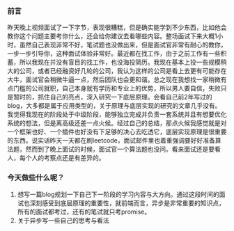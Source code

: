 ### 前言  
昨天晚上视频面试了一下字节，表现很糟糕，但是确实能学到不少东西，比如他会教你这个问题主要考你什么，还会给你建议去看哪些内容。整场面试下来大概1小时，虽然自己表现非常不好，笔试题也没做出来，但是面试官非常有耐心的教你，一步一步引导你，这种面试体验非常好。最近都在找工作，由于之前工作有一些积蓄，所以我现在并没有盲目的找工作，也没海投简历。我现在基本上投一些规模稍大的公司，或者已经融资好几轮的公司，我认为这样的公司是看上去更有可能存在大牛，面试官会稍微牛逼一点，然后团队也会更和谐。总之现在我想找一家稍微有点门槛的公司就职，自己本身就有学历和专业上的优势，所以男人要自信，失败只是暂时的，抓住自己的亮点，深入研究一下底层原理。会看自己前2年写过的blog，大多都是属于应用类型的，关于原理与底层实现的研究的文章几乎没有。我觉得我现在的阶段处于中级阶段，能够独立完成并负责一套系统并且有想要优化系统的想法，但是离高级还差一点火候。经过自己的总结，那点火候我感觉就是对一个框架也好、一个插件也好没有下足够的决心去吃透它，底层实现原理是很重要的东西。说实话昨天一天都在刷leetcode，面试邮件里也着重强调要好好准备算法题，然而到了晚上面试的时候，面试官一个算法题也没问。看来面试还是要看人，每个人的考察点还是有差异的。

### 今天做些什么呢？  
1. 想写一篇blog规划一下自己下一阶段的学习内容与大方向。通过这段时间的面试也深刻感受到底层原理的重要性，就前端而言，异步是非常重要的知识点，所有的面试都考过，还有的笔试就只考promise。  
2. 关于异步写一些自己的思考与看法  